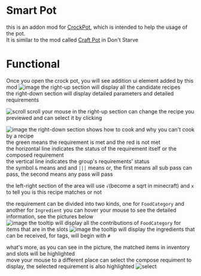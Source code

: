 # Smart Pot

this is an addon mod for [CrockPot](https://github.com/SihenZhang/CrockPot), which is intended to help the usage of the pot.  
It is similar to the mod called [Craft Pot](https://steamcommunity.com/sharedfiles/filedetails/?id=727774324&searchtext=craft+pot) in Don't Starve

# Functional

Once you open the crock pot, you will see addition ui element added by this mod
![image](https://github.com/user-attachments/assets/428bfb52-4489-4c37-b131-5998c67fab9d)
the right-up section will display all the candidate recipes  
the right-down section will display detailed parameters and detailed requirements

![scroll](https://github.com/user-attachments/assets/06ba9e0d-6f0f-4a55-aa95-607da4281230)
scroll your mouse in the right-up section can change the recipe you previewed and can select it by clicking

![image](https://github.com/user-attachments/assets/6130390b-e1a1-4810-88fe-4f5433ebbf9d)
the right-down section shows how to cook and why you can't cook by a recipe  
the green means the requirement is met and the red is not met  
the horizontal line indicates the status of the requirement itself or the composed requirement  
the vertical line indicates the group's requirements' status  
the symbol `&` means and and `|||` means or, the first means all sub pass can pass, the second means any pass will pass

the left-right section of the area will use `√`(become a sqrt in minecraft) and `x` to tell you is this recipe matches or not  

the requirement can be divided into two kinds, one for `FoodCategory` and another for `Ingredient`
you can hover your mouse to see the detailed information, see the pictures below  
![image](https://github.com/user-attachments/assets/4cc53e72-d70c-4713-a9c0-2e0cc8194e6e)
the tooltip will display all the contributions of `FoodCategory` for items that are in the slots
![image](https://github.com/user-attachments/assets/48e832f4-844c-4191-ad3c-0ee26e9dd918)
the tooltip will display the ingredients that can be received, for tags, will begin with `#`  

what's more, as you can see in the picture, the matched items in inventory and slots will be highlighted   
move your mouse to a different place can select the compose requiment to display, the selected requirement is also highlighted
![select](https://github.com/user-attachments/assets/f3b6cdb4-45c1-4ece-90d0-2641a871b53f)
